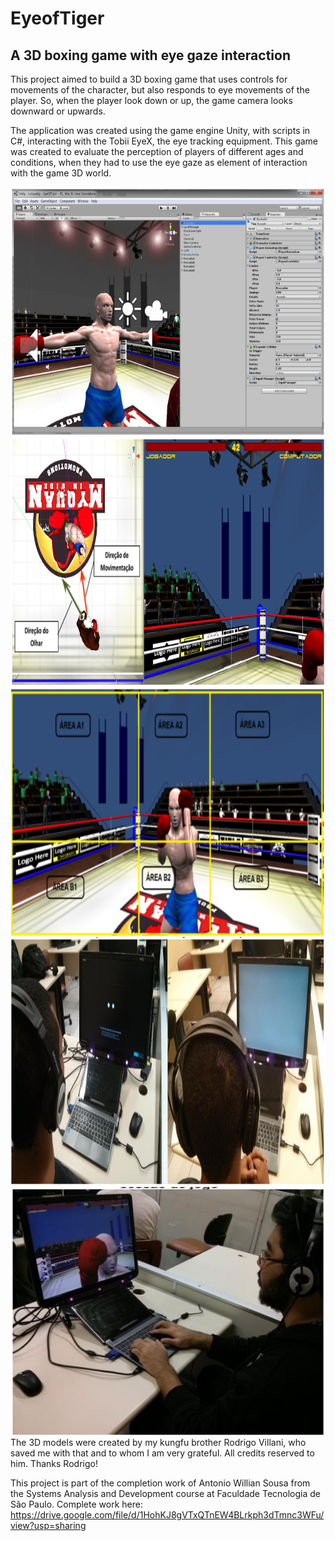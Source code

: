 # EyeofTiger
## A 3D boxing game with eye gaze interaction

This project aimed to build a 3D boxing game that uses controls for movements of the character, but also responds to eye movements of the player. So, when the player look down or up, the game camera looks downward or upwards. 

The application was created using the game engine Unity, with scripts in C#, interacting with the Tobii EyeX, the eye tracking equipment.
This game was created to evaluate the perception of players of different ages and conditions, when they had to use the eye gaze as element of interaction with the game 3D world. 

<img src="https://github.com/awillsousa/EyeofTiger/blob/main/imgs/eyeoftiger_dev.jpg"
     alt="Development"
     style="width:640px;height:400px; float: left; margin-right: 10px;" />
     
<img src="https://github.com/awillsousa/EyeofTiger/blob/main/imgs/eyeoftiger_screen1.jpg"
     alt="Screen 1"
     style="width:640px;height:400px; float: left; margin-right: 10px;" />

<img src="https://github.com/awillsousa/EyeofTiger/blob/main/imgs/eyeoftiger_screen2.jpg"
     alt="Screen 2"
     style="width:640px;height:400px; float: left; margin-right: 10px;" />
     
<img src="https://github.com/awillsousa/EyeofTiger/blob/main/imgs/eyeoftiger_screen3.jpg"
     alt="Screen 3"
     style="width:640px;height:400px; float: left; margin-right: 10px;" />
     
<img src="https://github.com/awillsousa/EyeofTiger/blob/main/imgs/eyeoftiger_player.jpg"
     alt="Player"
     style="width:640px;height:400px; float: left; margin-right: 10px;" />
     

The 3D models were created by my kungfu brother Rodrigo Villani, who saved me with that and to whom I am very grateful. 
All credits reserved to him. Thanks Rodrigo!


This project is part of the completion work of Antonio Willian Sousa from the Systems Analysis and Development course at Faculdade Tecnologia de São Paulo.
Complete work here: https://drive.google.com/file/d/1HohKJ8gVTxQTnEW4BLrkph3dTmnc3WFu/view?usp=sharing



